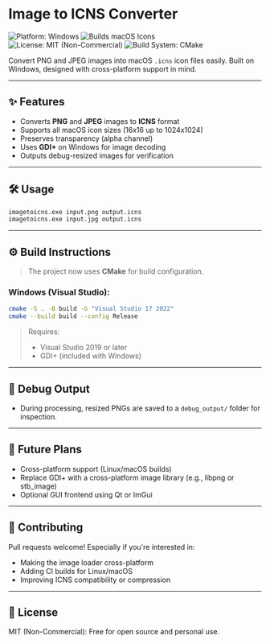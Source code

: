 # Image to ICNS Converter

![Platform: Windows](https://img.shields.io/badge/platform-Windows-blue)
![Builds macOS Icons](https://img.shields.io/badge/outputs-ICNS%20(macOS)-brightgreen)
![License: MIT (Non-Commercial)](https://img.shields.io/badge/license-MIT--NC-yellow)
![Build System: CMake](https://img.shields.io/badge/build-CMake-informational)

Convert PNG and JPEG images into macOS `.icns` icon files easily. Built on Windows, designed with cross-platform support in mind.

---

## ✨ Features

- Converts **PNG** and **JPEG** images to **ICNS** format
- Supports all macOS icon sizes (16x16 up to 1024x1024)
- Preserves transparency (alpha channel)
- Uses **GDI+** on Windows for image decoding
- Outputs debug-resized images for verification

---

## 🛠️ Usage

```bash
imagetoicns.exe input.png output.icns
imagetoicns.exe input.jpg output.icns
```

---

## ⚙️ Build Instructions

> The project now uses **CMake** for build configuration.

### Windows (Visual Studio):

```bash
cmake -S . -B build -G "Visual Studio 17 2022"
cmake --build build --config Release
```

> Requires:
> - Visual Studio 2019 or later
> - GDI+ (included with Windows)

---

## 📁 Debug Output

- During processing, resized PNGs are saved to a `debug_output/` folder for inspection.

---

## 🔭 Future Plans

- Cross-platform support (Linux/macOS builds)
- Replace GDI+ with a cross-platform image library (e.g., libpng or stb_image)
- Optional GUI frontend using Qt or ImGui

---

## 🤝 Contributing

Pull requests welcome! Especially if you're interested in:
- Making the image loader cross-platform
- Adding CI builds for Linux/macOS
- Improving ICNS compatibility or compression

---

## 📄 License

MIT (Non-Commercial): Free for open source and personal use.
